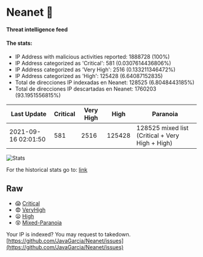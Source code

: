 # Neanet :hocho:
#### Threat intelligence feed
#### The stats:

- IP Address with malicious activities reported: 1888728 (100%)
- IP Address categorized as 'Critical':  581 (0.0307614436806%)
- IP Address categorized as 'Very High':  2516 (0.133211346472%)
- IP Address categorized as 'High':  125428 (6.64087152835)
- Total de direcciones IP indexadas en Neanet:  128525 (6.8048443185%)
- Total de direcciones IP descartadas en Neanet:  1760203 (93.1951556815%)

| Last Update | Critical | Very High | High | Paranoia |
| --- | --- | --- | --- | --- |
| 2021-09-16 02:01:50 | 581 | 2516 | 125428 | 128525 mixed list (Critical + Very High + High)|

![Stats](https://docs.google.com/spreadsheets/d/e/2PACX-1vSnaNMIXVabIpDJjufMlzH7poXnshF3mgd8Is1g9ytUEzVsP5my4Trn8f-xkoLLQ38xpL3HtmUexLo6/pubchart?oid=501124687&format=image)

For the historical stats go to: [link](/stats.csv)
## Raw
- :scream: [Critical](https://raw.githubusercontent.com/JavaGarcia/Neanet/master/blacklists/neanet_critical.txt)
- :fearful: [VeryHigh](https://raw.githubusercontent.com/JavaGarcia/Neanet/master/blacklists/neanet_veryHigh.txtt)
- :frowning: [High](https://raw.githubusercontent.com/JavaGarcia/Neanet/master/blacklists/neanet_high.txt)
- :dizzy_face: [Mixed-Paranoia](https://raw.githubusercontent.com/JavaGarcia/Neanet/master/blacklists/neanet_all.txt)


Your IP is indexed? You may request to takedown. [https://github.com/JavaGarcia/Neanet/issues](https://github.com/JavaGarcia/Neanet/issues)
























































































































































































































































































































































































































































































































































































































































































































































































































































































































































































































































































































































































































































































































































































































































































































































































































































































































































































































































































































































































































































































































































































































































































































































































































































































































































































































































































































































































































































































































































































































































































































































































































































































































































































































































































































































































































































































































































































































































































































































































































































































































































































































































































































































































































































































































































































































































































































































































































































































































































































































































































































































































































































































































































































































































































































































































































































































































































































































































































































































































































































































































































































































































































































































































































































































































































































































































































































































































































































































































































































































































































































































































































































































































































































































































































































































































































































































































































































































































































































































































































































































































































































































































































































































































































































































































































































































































































































































































































































































































































































